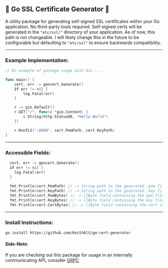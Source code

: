 ## 📝 Go SSL Certificate Generator 📝

A utility package for generating self-signed SSL certificates within your Go application. No third-party tools required.
Self-signed certs will be generated in the `"etc/ssl/"` directory of your application. As of now, this path is not changeable.
I will likely change this in the future to be configurable but defaulting to `"etc/ssl"` to ensure backwards compatibility.
____
### Example Implementation:
```go
// En example of package usage with Gin ...

func main() {
	cert, err := gencert.Generate()
	if err != nil {
		log.Fatal(err)
	}

	r := gin.Default()
	r.GET("/", func(c *gin.Context) {
		c.String(http.StatusOK, "Hello World")
	})

	r.RunTLS(":8080", cert.PemPath, cert.KeyPath)
}
```
___
### Accessible Fields:
```go
  cert, err := gencert.Generate()
  if err != nil {
    log.Fatal(err)
  }
  
  fmt.Println(cert.PemPath) // -> String path to the generated .pem file
  fmt.Println(cert.KeyPath) // -> String path to the generated .key file
  fmt.Println(cert.PemBytes) // -> []Byte field containing the pem file contents
  fmt.Println(cert.KeyBytes) // -> []Byte field containing the key file contents
  fmt.Println(cert.CertBytes) // -> []Byte field containing the cert contents
```
___
### Install Instructions:
``go install https://github.com/KeithAlt/go-cert-generator``
#### Side-Note:
If you are checking out this package for usage in an internally communicating API, consider [GRPC](https://github.com/grpc/grpc)
